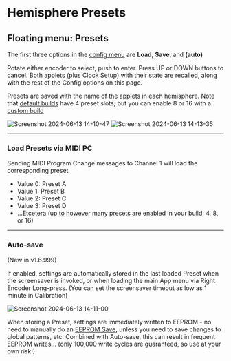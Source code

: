 # Hemisphere Presets

## Floating menu: Presets

The first three options in the [config menu](Hemisphere-Config) are **Load**, **Save**, and **(auto)**

Rotate either encoder to select, push to enter. Press UP or DOWN buttons to cancel. Both applets (plus Clock Setup) with their state are recalled, along with the rest of the Config options on this page.

Presets are saved with the name of the applets in each hemisphere. Note that [default builds](https://github.com/djphazer/O_C-Phazerville/releases) have 4 preset slots, but you can enable 8 or 16 with a [custom build](https://github.com/djphazer/O_C-Phazerville/discussions/38)

![Screenshot 2024-06-13 14-10-47](https://github.com/djphazer/O_C-Phazerville/assets/109086194/c1413c95-627c-40d2-88ff-79b00829f31b)
![Screenshot 2024-06-13 14-13-35](https://github.com/djphazer/O_C-Phazerville/assets/109086194/9343eb3d-77d8-41fa-ba64-b616aa35d544)

***

### Load Presets via MIDI PC

Sending MIDI Program Change messages to Channel 1 will load the corresponding preset
* Value 0: Preset A
* Value 1: Preset B
* Value 2: Preset C
* Value 3: Preset D
* ...Etcetera (up to however many presets are enabled in your build: 4, 8, or 16)

***

### Auto-save

(New in v1.6.999)

If enabled, settings are automatically stored in the last loaded Preset when the screensaver is invoked, or when loading the main App menu via Right Encoder Long-press. (You can set the screensaver timeout as low as 1 minute in Calibration)

![Screenshot 2024-06-13 14-11-00](https://github.com/djphazer/O_C-Phazerville/assets/109086194/a80339d8-373c-41e2-bcd6-7f4782c05262)

When storing a Preset, settings are immediately written to EEPROM - no need to manually do an [EEPROM Save](Saving-State), unless you need to save changes to global patterns, etc. Combined with Auto-save, this can result in frequent EEPROM writes... (only 100,000 write cycles are guaranteed, so use at your own risk!)
